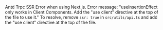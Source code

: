 Antd Trpc SSR Error when using Next.js. Error message: "useInsertionEffect only works in Client Components. Add the "use client" directive at the top of the file to use it." To resolve, remove `ssr: true` in `src/utils/api.ts` and add the "use client" directive at the top of the file.

